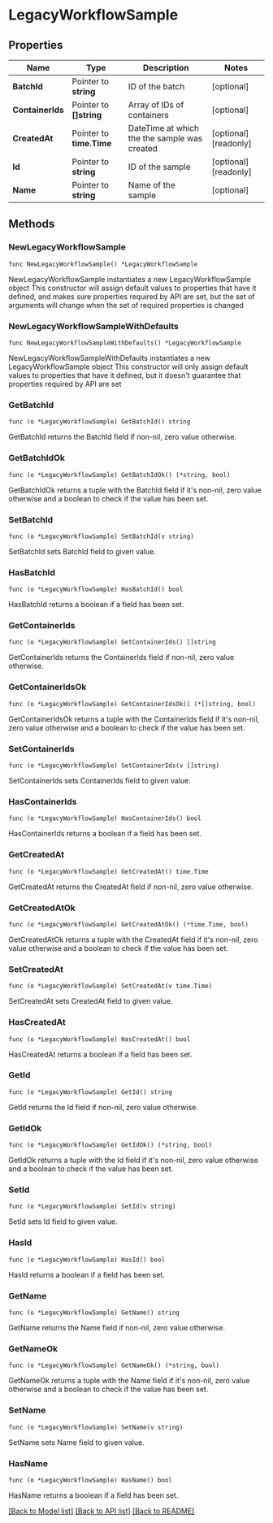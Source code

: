 # LegacyWorkflowSample

## Properties

Name | Type | Description | Notes
------------ | ------------- | ------------- | -------------
**BatchId** | Pointer to **string** | ID of the batch | [optional] 
**ContainerIds** | Pointer to **[]string** | Array of IDs of containers | [optional] 
**CreatedAt** | Pointer to **time.Time** | DateTime at which the the sample was created | [optional] [readonly] 
**Id** | Pointer to **string** | ID of the sample | [optional] [readonly] 
**Name** | Pointer to **string** | Name of the sample | [optional] 

## Methods

### NewLegacyWorkflowSample

`func NewLegacyWorkflowSample() *LegacyWorkflowSample`

NewLegacyWorkflowSample instantiates a new LegacyWorkflowSample object
This constructor will assign default values to properties that have it defined,
and makes sure properties required by API are set, but the set of arguments
will change when the set of required properties is changed

### NewLegacyWorkflowSampleWithDefaults

`func NewLegacyWorkflowSampleWithDefaults() *LegacyWorkflowSample`

NewLegacyWorkflowSampleWithDefaults instantiates a new LegacyWorkflowSample object
This constructor will only assign default values to properties that have it defined,
but it doesn't guarantee that properties required by API are set

### GetBatchId

`func (o *LegacyWorkflowSample) GetBatchId() string`

GetBatchId returns the BatchId field if non-nil, zero value otherwise.

### GetBatchIdOk

`func (o *LegacyWorkflowSample) GetBatchIdOk() (*string, bool)`

GetBatchIdOk returns a tuple with the BatchId field if it's non-nil, zero value otherwise
and a boolean to check if the value has been set.

### SetBatchId

`func (o *LegacyWorkflowSample) SetBatchId(v string)`

SetBatchId sets BatchId field to given value.

### HasBatchId

`func (o *LegacyWorkflowSample) HasBatchId() bool`

HasBatchId returns a boolean if a field has been set.

### GetContainerIds

`func (o *LegacyWorkflowSample) GetContainerIds() []string`

GetContainerIds returns the ContainerIds field if non-nil, zero value otherwise.

### GetContainerIdsOk

`func (o *LegacyWorkflowSample) GetContainerIdsOk() (*[]string, bool)`

GetContainerIdsOk returns a tuple with the ContainerIds field if it's non-nil, zero value otherwise
and a boolean to check if the value has been set.

### SetContainerIds

`func (o *LegacyWorkflowSample) SetContainerIds(v []string)`

SetContainerIds sets ContainerIds field to given value.

### HasContainerIds

`func (o *LegacyWorkflowSample) HasContainerIds() bool`

HasContainerIds returns a boolean if a field has been set.

### GetCreatedAt

`func (o *LegacyWorkflowSample) GetCreatedAt() time.Time`

GetCreatedAt returns the CreatedAt field if non-nil, zero value otherwise.

### GetCreatedAtOk

`func (o *LegacyWorkflowSample) GetCreatedAtOk() (*time.Time, bool)`

GetCreatedAtOk returns a tuple with the CreatedAt field if it's non-nil, zero value otherwise
and a boolean to check if the value has been set.

### SetCreatedAt

`func (o *LegacyWorkflowSample) SetCreatedAt(v time.Time)`

SetCreatedAt sets CreatedAt field to given value.

### HasCreatedAt

`func (o *LegacyWorkflowSample) HasCreatedAt() bool`

HasCreatedAt returns a boolean if a field has been set.

### GetId

`func (o *LegacyWorkflowSample) GetId() string`

GetId returns the Id field if non-nil, zero value otherwise.

### GetIdOk

`func (o *LegacyWorkflowSample) GetIdOk() (*string, bool)`

GetIdOk returns a tuple with the Id field if it's non-nil, zero value otherwise
and a boolean to check if the value has been set.

### SetId

`func (o *LegacyWorkflowSample) SetId(v string)`

SetId sets Id field to given value.

### HasId

`func (o *LegacyWorkflowSample) HasId() bool`

HasId returns a boolean if a field has been set.

### GetName

`func (o *LegacyWorkflowSample) GetName() string`

GetName returns the Name field if non-nil, zero value otherwise.

### GetNameOk

`func (o *LegacyWorkflowSample) GetNameOk() (*string, bool)`

GetNameOk returns a tuple with the Name field if it's non-nil, zero value otherwise
and a boolean to check if the value has been set.

### SetName

`func (o *LegacyWorkflowSample) SetName(v string)`

SetName sets Name field to given value.

### HasName

`func (o *LegacyWorkflowSample) HasName() bool`

HasName returns a boolean if a field has been set.


[[Back to Model list]](../README.md#documentation-for-models) [[Back to API list]](../README.md#documentation-for-api-endpoints) [[Back to README]](../README.md)



